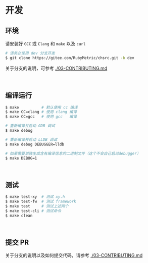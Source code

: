 <!-- -----------------------------------------------------------
 ! SPDX-License-Identifier: GFDL-1.3-or-later
 ! -------------------------------------------------------------
 ! Doc Type      : Markdown
 ! Doc Name      : 01-Develop.md
 ! Doc Authors   : Aoran Zeng <ccmywish@qq.com>
 ! Contributors  :  Nul None  <nul@none.org>
 !               |
 ! Created On    : <2024-12-27>
 ! Last Modified : <2025-03-06>
 ! ---------------------------------------------------------- -->

# 开发

## 环境

请安装好 `GCC` 或 `Clang` 和 `make` 以及 `curl`

```bash
# 请务必使用 dev 分支开发
$ git clone https://gitee.com/RubyMetric/chsrc.git -b dev
```

关于分支的说明，可参考 [./03-CONTRIBUTING.md](./03-CONTRIBUTING.md)

<br>

## 编译运行

```bash
$ make          # 默认使用 cc 编译
$ make CC=clang # 使用 clang 编译
$ make CC=gcc   # 使用 gcc   编译
```

```bash
# 重新编译并启动 GDB 调试
$ make debug

# 重新编译并启动 LLDB 调试
$ make debug DEBUGGER=lldb

# 如果需要单独生成含有编译信息的二进制文件（这个不会自己启动debugger）
$ make DEBUG=1
```

<br>

## 测试

```bash
$ make test-xy  # 测试 xy.h
$ make test-fw  # 测试 framework
$ make test     # 测试上述两个
$ make test-cli # 测试命令
$ make clean
```

<br>

## 提交 PR

关于分支的说明以及如何提交代码，请参考 [./03-CONTRIBUTING.md](./03-CONTRIBUTING.md)

<br>
